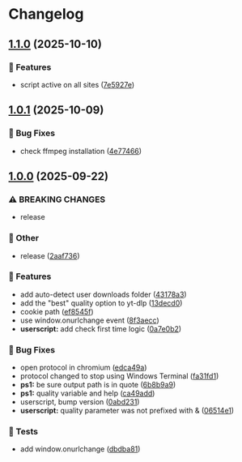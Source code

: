 # Changelog

## [1.1.0](https://github.com/Fred-Vatin/run-yt-dlp-from-browser/compare/v1.0.1...v1.1.0) (2025-10-10)


### 🚀 Features

* script active on all sites ([7e5927e](https://github.com/Fred-Vatin/run-yt-dlp-from-browser/commit/7e5927e56071fe7b5a56f391026b5a40de926633))

## [1.0.1](https://github.com/Fred-Vatin/run-yt-dlp-from-browser/compare/v1.0.0...v1.0.1) (2025-10-09)


### 🐞 Bug Fixes

* check ffmpeg installation ([4e77466](https://github.com/Fred-Vatin/run-yt-dlp-from-browser/commit/4e77466e59234212085acb73e3a8d5861760e560))

## [1.0.0](https://github.com/Fred-Vatin/run-yt-dlp-from-browser/compare/v0.1.0...v1.0.0) (2025-09-22)


### ⚠ BREAKING CHANGES

* release

### 🧰 Other

* release ([2aaf736](https://github.com/Fred-Vatin/run-yt-dlp-from-browser/commit/2aaf736216841acc5ffb0c098811e5270843c4fe))


### 🚀 Features

* add auto-detect user downloads folder ([43178a3](https://github.com/Fred-Vatin/run-yt-dlp-from-browser/commit/43178a37178124b0f42bc4c73576f72541ef04d4))
* add the "best" quality option to yt-dlp ([13decd0](https://github.com/Fred-Vatin/run-yt-dlp-from-browser/commit/13decd0fc3e721c0c78ce9d92f79fd60bf067394))
* cookie path ([ef8545f](https://github.com/Fred-Vatin/run-yt-dlp-from-browser/commit/ef8545f02f3dab981ff31ff6b757cb2c991d4d19))
* use window.onurlchange event ([8f3aecc](https://github.com/Fred-Vatin/run-yt-dlp-from-browser/commit/8f3aecc6f0e15254dcaeccf762f7a1c513b6817a))
* **userscript:** add check first time logic ([0a7e0b2](https://github.com/Fred-Vatin/run-yt-dlp-from-browser/commit/0a7e0b28d4ba275590eae2a6e3127858438ab558))


### 🐞 Bug Fixes

* open protocol in chromium ([edca49a](https://github.com/Fred-Vatin/run-yt-dlp-from-browser/commit/edca49a5dffd5e96c407c328e7109b83792c21b3))
* protocol changed to stop using Windows Terminal ([fa31fd1](https://github.com/Fred-Vatin/run-yt-dlp-from-browser/commit/fa31fd153fbd40ce949dda2a8fd9a25522343b2c))
* **ps1:** be sure output path is in quote ([6b8b9a9](https://github.com/Fred-Vatin/run-yt-dlp-from-browser/commit/6b8b9a9e50d3f78e2e1d37a07dba24fb9bdde875))
* **ps1:** quality variable and help ([ca49add](https://github.com/Fred-Vatin/run-yt-dlp-from-browser/commit/ca49addda006efc77e9000abb9e847f6fb60964c))
* userscript, bump version ([0abd231](https://github.com/Fred-Vatin/run-yt-dlp-from-browser/commit/0abd231f1e68d4f0b058b8a9092fbe4486379775))
* **userscript:** quality parameter was not prefixed with & ([06514e1](https://github.com/Fred-Vatin/run-yt-dlp-from-browser/commit/06514e1b2b95c94d04e2965b3f6e1f1f87a33f75))


### 🧪 Tests

* add window.onurlchange ([dbdba81](https://github.com/Fred-Vatin/run-yt-dlp-from-browser/commit/dbdba81791e8165f801c601d62d63b14ea814464))
